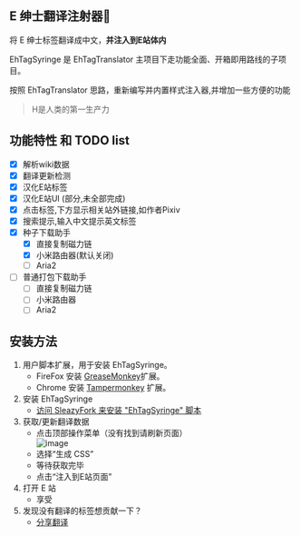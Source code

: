 ﻿E 绅士翻译注射器💉
------------

将 E 绅士标签翻译成中文，**并注入到E站体内**

EhTagSyringe 是 EhTagTranslator 主项目下走功能全面、开箱即用路线的子项目。

按照 EhTagTranslator 思路，重新编写并内置样式注入器,并增加一些方便的功能

> H是人类的第一生产力

## 功能特性 和 TODO list
* [x] 解析wiki数据
* [x] 翻译更新检测
* [x] 汉化E站标签
* [x] 汉化E站UI (部分,未全部完成)
* [x] 点击标签,下方显示相关站外链接,如作者Pixiv
* [x] 搜索提示,输入中文提示英文标签
* [x] 种子下载助手
    * [x] 直接复制磁力链
    * [x] 小米路由器(默认关闭)
    * [ ] Aria2
* [ ] 普通打包下载助手
    * [ ] 直接复制磁力链
    * [ ] 小米路由器
    * [ ] Aria2

## 安装方法
1. 用户脚本扩展，用于安装 EhTagSyringe。
   * FireFox 安装 [GreaseMonkey](http://www.greasespot.net/ )扩展。
   * Chrome 安装 [Tampermonkey](https://chrome.google.com/webstore/detail/tampermonkey/dhdgffkkebhmkfjojejmpbldmpobfkfo?hl=zh-CN) 扩展。
2. 安装 EhTagSyringe
   * [访问 SleazyFork 来安装 "EhTagSyringe" 脚本](https://sleazyfork.org/scripts/33136)
3. 获取/更新翻译数据
   * 点击顶部操作菜单（没有找到请刷新页面）  
     ![image](https://user-images.githubusercontent.com/5716100/30308161-1f7c0022-9749-11e7-9702-7f607254d158.png)
   * 选择“生成 CSS”
   * 等待获取完毕
   * 点击“注入到E站页面”
4. 打开 E 站
   * 享受
5. 发现没有翻译的标签想贡献一下？ 
   * [分享翻译](https://github.com/Mapaler/EhTagTranslator/wiki)






